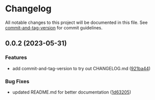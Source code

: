 # Changelog

All notable changes to this project will be documented in this file. See [commit-and-tag-version](https://github.com/absolute-version/commit-and-tag-version) for commit guidelines.

## 0.0.2 (2023-05-31)


### Features

* add commit-and-tag-version to try out CHANGELOG.md ([921ba44](https://github.com/MatthewAnder/auth-demo/commit/921ba44e20f5522bc69091e739fca6a6e1b89368))


### Bug Fixes

* updated README.md for better documentation ([1d63205](https://github.com/MatthewAnder/auth-demo/commit/1d63205864efafec84dbeba243bdbc7cbcb2adeb))
